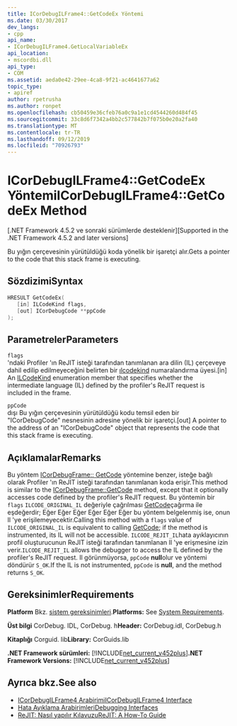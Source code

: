 ```yaml
---
title: ICorDebugILFrame4::GetCodeEx Yöntemi
ms.date: 03/30/2017
dev_langs:
- cpp
api_name:
- ICorDebugILFrame4.GetLocalVariableEx
api_location:
- mscordbi.dll
api_type:
- COM
ms.assetid: aeda0e42-29ee-4ca8-9f21-ac4641677a62
topic_type:
- apiref
author: rpetrusha
ms.author: ronpet
ms.openlocfilehash: cb50459e36cfeb76a0c9a1e1cd4544260d484f45
ms.sourcegitcommit: 33c8d6f7342a4bb2c577842b7f075b0e20a2fa40
ms.translationtype: MT
ms.contentlocale: tr-TR
ms.lasthandoff: 09/12/2019
ms.locfileid: "70926793"
---
```

# <a name="icordebugilframe4getcodeex-method"></a><span data-ttu-id="2b1e7-102">ICorDebugILFrame4::GetCodeEx Yöntemi</span><span class="sxs-lookup"><span data-stu-id="2b1e7-102">ICorDebugILFrame4::GetCodeEx Method</span></span>
<span data-ttu-id="2b1e7-103">[.NET Framework 4.5.2 ve sonraki sürümlerde desteklenir]</span><span class="sxs-lookup"><span data-stu-id="2b1e7-103">[Supported in the .NET Framework 4.5.2 and later versions]</span></span>  
  
 <span data-ttu-id="2b1e7-104">Bu yığın çerçevesinin yürütüldüğü koda yönelik bir işaretçi alır.</span><span class="sxs-lookup"><span data-stu-id="2b1e7-104">Gets a pointer to the code that this stack frame is executing.</span></span>  
  
## <a name="syntax"></a><span data-ttu-id="2b1e7-105">Sözdizimi</span><span class="sxs-lookup"><span data-stu-id="2b1e7-105">Syntax</span></span>  
  
```cpp
HRESULT GetCodeEx(  
   [in] ILCodeKind flags,   
   [out] ICorDebugCode **ppCode  
);  
```  
  
## <a name="parameters"></a><span data-ttu-id="2b1e7-106">Parametreler</span><span class="sxs-lookup"><span data-stu-id="2b1e7-106">Parameters</span></span>  
 `flags`  
 <span data-ttu-id="2b1e7-107">'ndaki Profiler 'ın ReJIT isteği tarafından tanımlanan ara dilin (IL) çerçeveye dahil edilip edilmeyeceğini belirten bir [ılcodekind](../../../../docs/framework/unmanaged-api/debugging/ilcodekind-enumeration.md) numaralandırma üyesi.</span><span class="sxs-lookup"><span data-stu-id="2b1e7-107">[in] An [ILCodeKind](../../../../docs/framework/unmanaged-api/debugging/ilcodekind-enumeration.md) enumeration member that specifies whether the intermediate language (IL) defined by the profiler's ReJIT request is included in the frame.</span></span>  
  
 `ppCode`  
 <span data-ttu-id="2b1e7-108">dışı Bu yığın çerçevesinin yürütüldüğü kodu temsil eden bir "ICorDebugCode" nesnesinin adresine yönelik bir işaretçi.</span><span class="sxs-lookup"><span data-stu-id="2b1e7-108">[out] A pointer to the address of an "ICorDebugCode" object that represents the code that this stack frame is executing.</span></span>  
  
## <a name="remarks"></a><span data-ttu-id="2b1e7-109">Açıklamalar</span><span class="sxs-lookup"><span data-stu-id="2b1e7-109">Remarks</span></span>  
 <span data-ttu-id="2b1e7-110">Bu yöntem [ICorDebugFrame:: GetCode](../../../../docs/framework/unmanaged-api/debugging/icordebugframe-getcode-method.md) yöntemine benzer, isteğe bağlı olarak Profiler 'ın ReJIT isteği tarafından tanımlanan koda erişir.</span><span class="sxs-lookup"><span data-stu-id="2b1e7-110">This method is similar to the [ICorDebugFrame::GetCode](../../../../docs/framework/unmanaged-api/debugging/icordebugframe-getcode-method.md) method, except that it optionally accesses code defined by the profiler's ReJIT request.</span></span> <span data-ttu-id="2b1e7-111">Bu yöntemin bir `flags` `ILCODE_ORIGINAL_IL` değeriyle çağrılması [GetCode](../../../../docs/framework/unmanaged-api/debugging/icordebugframe-getcode-method.md)çağırma ile eşdeğerdir; Eğer Eğer Eğer Eğer Eğer Eğer bu yöntem belgelenmiş ise, onun Il 'ye erişilemeyecektir.</span><span class="sxs-lookup"><span data-stu-id="2b1e7-111">Calling this method with a `flags` value of `ILCODE_ORIGINAL_IL` is equivalent to calling [GetCode](../../../../docs/framework/unmanaged-api/debugging/icordebugframe-getcode-method.md); if the method is instrumented, its IL will not be accessible.</span></span> <span data-ttu-id="2b1e7-112">`ILCODE_REJIT_IL`hata ayıklayıcının profil oluşturucunun ReJIT isteği tarafından tanımlanan Il 'ye erişmesine izin verir.</span><span class="sxs-lookup"><span data-stu-id="2b1e7-112">`ILCODE_REJIT_IL` allows the debugger to access the IL defined by the profiler's ReJIT request.</span></span> <span data-ttu-id="2b1e7-113">Il görünmüyorsa, `ppCode` **null**olur ve yöntemi döndürür `S_OK`.</span><span class="sxs-lookup"><span data-stu-id="2b1e7-113">If the IL is not instrumented, `ppCode` is **null**, and the method returns `S_OK`.</span></span>  
  
## <a name="requirements"></a><span data-ttu-id="2b1e7-114">Gereksinimler</span><span class="sxs-lookup"><span data-stu-id="2b1e7-114">Requirements</span></span>  
 <span data-ttu-id="2b1e7-115">**Platform** Bkz. [sistem gereksinimleri](../../../../docs/framework/get-started/system-requirements.md).</span><span class="sxs-lookup"><span data-stu-id="2b1e7-115">**Platforms:** See [System Requirements](../../../../docs/framework/get-started/system-requirements.md).</span></span>  
  
 <span data-ttu-id="2b1e7-116">**Üst bilgi** CorDebug. IDL, CorDebug. h</span><span class="sxs-lookup"><span data-stu-id="2b1e7-116">**Header:** CorDebug.idl, CorDebug.h</span></span>  
  
 <span data-ttu-id="2b1e7-117">**Kitaplığı** Corguid. lib</span><span class="sxs-lookup"><span data-stu-id="2b1e7-117">**Library:** CorGuids.lib</span></span>  
  
 <span data-ttu-id="2b1e7-118">**.NET Framework sürümleri:** [!INCLUDE[net_current_v452plus](../../../../includes/net-current-v452plus-md.md)]</span><span class="sxs-lookup"><span data-stu-id="2b1e7-118">**.NET Framework Versions:** [!INCLUDE[net_current_v452plus](../../../../includes/net-current-v452plus-md.md)]</span></span>  
  
## <a name="see-also"></a><span data-ttu-id="2b1e7-119">Ayrıca bkz.</span><span class="sxs-lookup"><span data-stu-id="2b1e7-119">See also</span></span>

- [<span data-ttu-id="2b1e7-120">ICorDebugILFrame4 Arabirimi</span><span class="sxs-lookup"><span data-stu-id="2b1e7-120">ICorDebugILFrame4 Interface</span></span>](../../../../docs/framework/unmanaged-api/debugging/icordebugilframe4-interface.md)
- [<span data-ttu-id="2b1e7-121">Hata Ayıklama Arabirimleri</span><span class="sxs-lookup"><span data-stu-id="2b1e7-121">Debugging Interfaces</span></span>](../../../../docs/framework/unmanaged-api/debugging/debugging-interfaces.md)
- [<span data-ttu-id="2b1e7-122">ReJIT: Nasıl yapılır Kılavuzu</span><span class="sxs-lookup"><span data-stu-id="2b1e7-122">ReJIT: A How-To Guide</span></span>](https://blogs.msdn.microsoft.com/davbr/2011/10/12/rejit-a-how-to-guide/)
